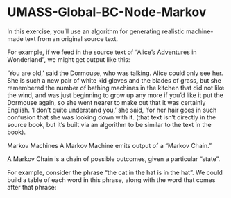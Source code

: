 # UMASS-Global-BC-Node-Markov
In this exercise, you’ll use an algorithm for generating realistic machine-made text from an original source text.

For example, if we feed in the source text of “Alice’s Adventures in Wonderland”, we might get output like this:

‘You are old,’ said the Dormouse, who was talking. Alice could only see her. She is such a new pair of white kid gloves and the blades of grass, but she remembered the number of bathing machines in the kitchen that did not like the wind, and was just beginning to grow up any more if you’d like it put the Dormouse again, so she went nearer to make out that it was certainly English. ‘I don’t quite understand you,’ she said, ‘for her hair goes in such confusion that she was looking down with it.
(that text isn’t directly in the source book, but it’s built via an algorithm to be similar to the text in the book).

Markov Machines
A Markov Machine emits output of a “Markov Chain.”

A Markov Chain is a chain of possible outcomes, given a particular “state”.

For example, consider the phrase “the cat in the hat is in the hat”. We could build a table of each word in this phrase, along with the word that comes after that phrase:
